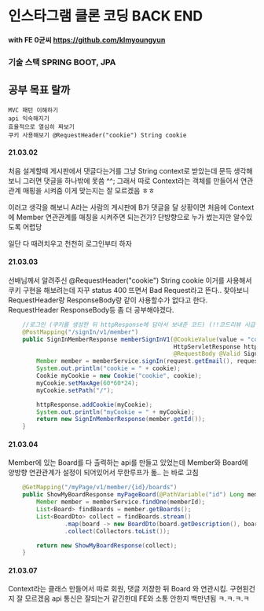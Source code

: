인스타그램 클론 코딩 BACK END
=============================

#### with FE 0균씨 https://github.com/klmyoungyun

### 기술 스택 SPRING BOOT, JPA

## 공부 목표 랄까
```
MVC 패턴 이해하기
api 익숙해지기
효율적으로 열심히 짜보기
쿠키 사용해보기 @RequestHeader("cookie") String cookie
```

#### 21.03.02

처음 설계할때 게시판에서 댓글다는거를 그냥 String context로 받았는데
문득 생각해보니 그러면 댓글을 하나밖에 못씀 ^^; 
그래서 따로 Context라는 객체를 만들어서 연관관계 매핑을 시켜줌
이게 맞는지는 잘 모르겠음 ㅎㅎ

이러고 생각을 해보니 A라는 사람의 게시판에 B가 댓글을 달 상황이면
처음에 Context에 Member 연관관계를 매칭을 시켜주면 되는건가? 단방향으로 누가 썼는지만 알수있도록
어렵당

일단 다 때려치우고 천천히 로그인부터 하자


#### 21.03.03

선배님께서 알려주신 @RequestHeader("cookie") String cookie 이거를 사용해서 쿠키 구현을 해보려는데
자꾸 status 400 뜨면서 Bad Request라고 뜬다.. 
찾아보니 RequestHeader랑 ResponseBody랑 같이 사용할수가 없다고 한다.
RequestHeader ResponseBody등 좀 더 공부해야겠다.


```java
    //로그인 (쿠키를 생성한 뒤 httpResponse에 담아서 보내준 코드) (!!코드리뷰 시급!!)
    @PostMapping("/signIn/v1/member")
    public SignInMemberResponse memberSignInV1(@CookieValue(value = "cookie", defaultValue = "defaultcookie") String cookie,
                                               HttpServletResponse httpResponse,
                                               @RequestBody @Valid SignInMemberRequest request) {
        Member member = memberService.signIn(request.getEmail(), request.getPassword());
        System.out.println("cookie = " + cookie);
        Cookie myCookie = new Cookie("cookie", cookie);
        myCookie.setMaxAge(60*60*24);
        myCookie.setPath("/");

        httpResponse.addCookie(myCookie);
        System.out.println("myCookie = " + myCookie);
        return new SignInMemberResponse(member.getId());
    }
```

#### 21.03.04

Member에 있는 Board를 다 출력하는 api를 만들고 있었는데 Member와 Board에 양방향 연관관계가 설정이 되어있어서 무한루프가 돎..
는 바로 고침
```java
    @GetMapping("/myPage/v1/member/{id}/boards")
    public ShowMyBoardResponse myPageBoard(@PathVariable("id") Long memberId) {
        Member member = memberService.findOne(memberId);
        List<Board> findBoards = member.getBoards();
        List<BoardDto> collect = findBoards.stream()
                .map(board -> new BoardDto(board.getDescription(), board.getHeartCount()))
                .collect(Collectors.toList());

        return new ShowMyBoardResponse(collect);
    }
```

#### 21.03.07

Context라는 클래스 만들어서 따로 회원, 댓글 저장한 뒤 Board 와 연관시킴.
구현된건지 잘 모르겠음 api 통신은 잘되는거 같긴한데 FE와 소통 안한지 백만년됨 ㅋ.ㅋ.ㅋ.ㅋ
